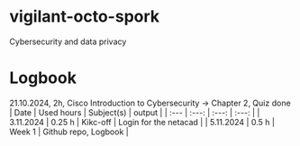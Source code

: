 # vigilant-octo-spork
Cybersecurity and data privacy

# Logbook

21.10.2024, 2h, Cisco Introduction to Cybersecurity → Chapter 2, Quiz done
| Date | Used hours | Subject(s) | output | 
| :---   | :---: | :---: | :---: |
| 3.11.2024 | 0.25 h | Kikc-off | Login for the netacad | 
| 5.11.2024 | 0.5 h | Week 1 | Github repo, Logbook | 

